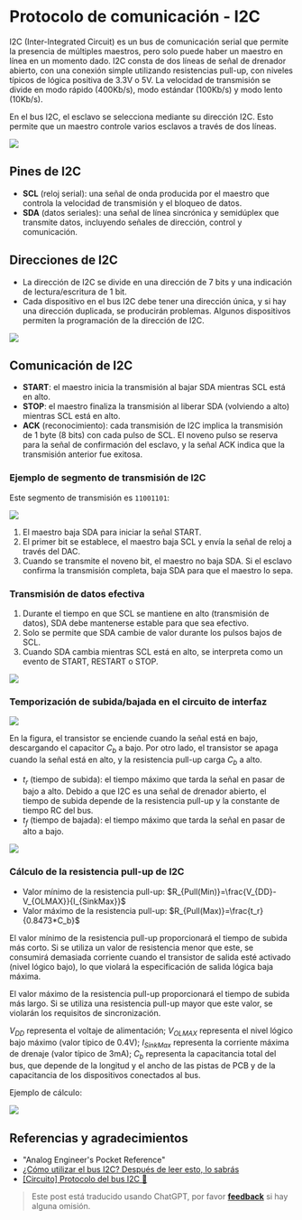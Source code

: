 # Protocolo de comunicación - I2C

I2C (Inter-Integrated Circuit) es un bus de comunicación serial que permite la presencia de múltiples maestros, pero solo puede haber un maestro en línea en un momento dado. I2C consta de dos líneas de señal de drenador abierto, con una conexión simple utilizando resistencias pull-up, con niveles típicos de lógica positiva de 3.3V o 5V. La velocidad de transmisión se divide en modo rápido (400Kb/s), modo estándar (100Kb/s) y modo lento (10Kb/s).

En el bus I2C, el esclavo se selecciona mediante su dirección I2C. Esto permite que un maestro controle varios esclavos a través de dos líneas.

![](https://f004.backblazeb2.com/file/wiki-media/img/20211026174634.png)

## Pines de I2C

- **SCL** (reloj serial): una señal de onda producida por el maestro que controla la velocidad de transmisión y el bloqueo de datos.
- **SDA** (datos seriales): una señal de línea sincrónica y semidúplex que transmite datos, incluyendo señales de dirección, control y comunicación.

## Direcciones de I2C

- La dirección de I2C se divide en una dirección de 7 bits y una indicación de lectura/escritura de 1 bit.
- Cada dispositivo en el bus I2C debe tener una dirección única, y si hay una dirección duplicada, se producirán problemas. Algunos dispositivos permiten la programación de la dirección de I2C.

![](https://f004.backblazeb2.com/file/wiki-media/img/20211027112717.png)

## Comunicación de I2C

- **START**: el maestro inicia la transmisión al bajar SDA mientras SCL está en alto.
- **STOP**: el maestro finaliza la transmisión al liberar SDA (volviendo a alto) mientras SCL está en alto.
- **ACK** (reconocimiento): cada transmisión de I2C implica la transmisión de 1 byte (8 bits) con cada pulso de SCL. El noveno pulso se reserva para la señal de confirmación del esclavo, y la señal ACK indica que la transmisión anterior fue exitosa.

### Ejemplo de segmento de transmisión de I2C

Este segmento de transmisión es `11001101`:

![](https://f004.backblazeb2.com/file/wiki-media/img/20211104172952.png)

1. El maestro baja SDA para iniciar la señal START.
2. El primer bit se establece, el maestro baja SCL y envía la señal de reloj a través del DAC.
3. Cuando se transmite el noveno bit, el maestro no baja SDA. Si el esclavo confirma la transmisión completa, baja SDA para que el maestro lo sepa.

### Transmisión de datos efectiva

1. Durante el tiempo en que SCL se mantiene en alto (transmisión de datos), SDA debe mantenerse estable para que sea efectivo.
2. Solo se permite que SDA cambie de valor durante los pulsos bajos de SCL.
3. Cuando SDA cambia mientras SCL está en alto, se interpreta como un evento de START, RESTART o STOP.

![](https://f004.backblazeb2.com/file/wiki-media/img/20211105172139.png)

### Temporización de subida/bajada en el circuito de interfaz

![](https://f004.backblazeb2.com/file/wiki-media/img/20211108093819.png)

En la figura, el transistor se enciende cuando la señal está en bajo, descargando el capacitor $C_b$ a bajo. Por otro lado, el transistor se apaga cuando la señal está en alto, y la resistencia pull-up carga $C_b$ a alto.

- $t_r$ (tiempo de subida): el tiempo máximo que tarda la señal en pasar de bajo a alto. Debido a que I2C es una señal de drenador abierto, el tiempo de subida depende de la resistencia pull-up y la constante de tiempo RC del bus.
- $t_f$ (tiempo de bajada): el tiempo máximo que tarda la señal en pasar de alto a bajo.

![](https://f004.backblazeb2.com/file/wiki-media/img/20211108095142.png)

### Cálculo de la resistencia pull-up de I2C

- Valor mínimo de la resistencia pull-up: $R_{Pull(Min)}=\frac{V_{DD}-V_{OLMAX}}{I_{SinkMax}}$
- Valor máximo de la resistencia pull-up: $R_{Pull(Max)}=\frac{t_r}{0.8473*C_b}$

El valor mínimo de la resistencia pull-up proporcionará el tiempo de subida más corto. Si se utiliza un valor de resistencia menor que este, se consumirá demasiada corriente cuando el transistor de salida esté activado (nivel lógico bajo), lo que violará la especificación de salida lógica baja máxima.

El valor máximo de la resistencia pull-up proporcionará el tiempo de subida más largo. Si se utiliza una resistencia pull-up mayor que este valor, se violarán los requisitos de sincronización.

$V_{DD}$ representa el voltaje de alimentación; $V_{OLMAX}$ representa el nivel lógico bajo máximo (valor típico de 0.4V); $I_{SinkMax}$ representa la corriente máxima de drenaje (valor típico de 3mA); $C_b$ representa la capacitancia total del bus, que depende de la longitud y el ancho de las pistas de PCB y de la capacitancia de los dispositivos conectados al bus.

Ejemplo de cálculo:

![](https://f004.backblazeb2.com/file/wiki-media/img/20211108103406.png)

## Referencias y agradecimientos

- "Analog Engineer's Pocket Reference"
- [¿Cómo utilizar el bus I2C? Después de leer esto, lo sabrás](https://mp.weixin.qq.com/s/IeL77NTyVdTdkcNtqjjFPA)
- [[Circuito] Protocolo del bus I2C 🚧](https://zhenhuizhang.tk/post/dian-lu-i2c-zong-xian-xie-yi/)

> Este post está traducido usando ChatGPT, por favor [**feedback**](https://github.com/linyuxuanlin/Wiki_MkDocs/issues/new) si hay alguna omisión.